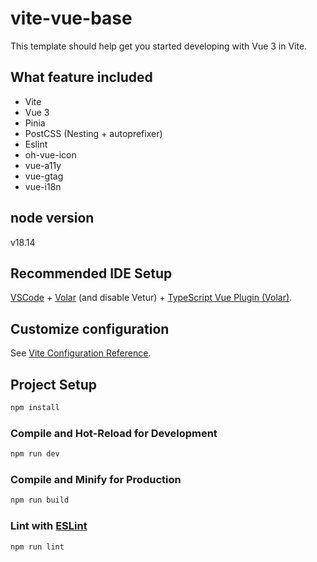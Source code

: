 # vite-vue-base

This template should help get you started developing with Vue 3 in Vite.

## What feature included
- Vite
- Vue 3
- Pinia
- PostCSS (Nesting + autoprefixer)
- Eslint
- oh-vue-icon
- vue-a11y
- vue-gtag
- vue-i18n

## node version
v18.14

## Recommended IDE Setup

[VSCode](https://code.visualstudio.com/) + [Volar](https://marketplace.visualstudio.com/items?itemName=Vue.volar) (and disable Vetur) + [TypeScript Vue Plugin (Volar)](https://marketplace.visualstudio.com/items?itemName=Vue.vscode-typescript-vue-plugin).

## Customize configuration

See [Vite Configuration Reference](https://vitejs.dev/config/).

## Project Setup

```sh
npm install
```

### Compile and Hot-Reload for Development

```sh
npm run dev
```

### Compile and Minify for Production

```sh
npm run build
```

### Lint with [ESLint](https://eslint.org/)

```sh
npm run lint
```
